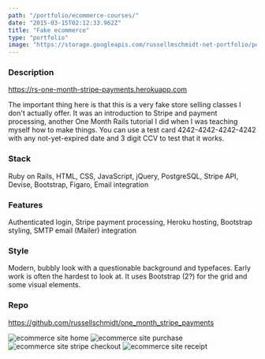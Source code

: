```yaml
---
path: "/portfolio/ecommerce-courses/"
date: "2015-03-15T02:12:33.962Z"
title: "Fake ecommerce"
type: "portfolio"
image: "https://storage.googleapis.com/russellmschmidt-net-portfolio/portfolio/ecommerce-1.png"
---
```


### Description
<https://rs-one-month-stripe-payments.herokuapp.com>

The important thing here is that this is a very fake store selling classes I don't actually offer. It was an introduction to Stripe and payment processing, another One Month Rails tutorial I did when I was teaching myself how to make things. You can use a test card 4242-4242-4242-4242 with any not-yet-expired date and 3 digit CCV to test that it works. 

### Stack
Ruby on Rails,
HTML,
CSS,
JavaScript,
jQuery,
PostgreSQL,
Stripe API,
Devise,
Bootstrap,
Figaro,
Email integration

### Features
Authenticated login,
Stripe payment processing,
Heroku hosting,
Bootstrap styling,
SMTP email (Mailer) integration

### Style
Modern, bubbly look with a questionable background and typefaces. Early work is often the hardest to look at. It uses Bootstrap (2?) for the grid and some visual elements.

### Repo
<https://github.com/russellschmidt/one_month_stripe_payments>

![ecommerce site home](https://storage.googleapis.com/russellmschmidt-net-portfolio/portfolio/ecommerce-1.png)
![ecommerce site purchase](https://storage.googleapis.com/russellmschmidt-net-portfolio/portfolio/ecommerce-2.png)
![ecommerce site stripe checkout](https://storage.googleapis.com/russellmschmidt-net-portfolio/portfolio/ecommerce-3.png)
![ecommerce site receipt](https://storage.googleapis.com/russellmschmidt-net-portfolio/portfolio/ecommerce-4.png)